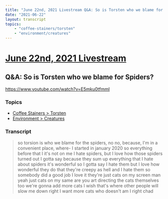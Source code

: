 ```yaml
---
title: "June 22nd, 2021 Livestream Q&A: So is Torsten who we blame for Spiders?"
date: "2021-06-22"
layout: transcript
topics:
    - "coffee-stainers/torsten"
    - "environment/creatures"
---
```

# [June 22nd, 2021 Livestream](../2021-06-22.md)
## Q&A: So is Torsten who we blame for Spiders?
https://www.youtube.com/watch?v=E5mku0tfmmI

### Topics
* [Coffee Stainers > Torsten](../topics/coffee-stainers/torsten.md)
* [Environment > Creatures](../topics/environment/creatures.md)

### Transcript

> so torsion is who we blame for the spiders, no no, because, I'm in a convenient place, where- I started in january 2020 so everything before that I it's not on me I hate spiders, but I love how those spiders turned out I gotta say because they sum up everything that I hate about spiders it's wonderful so I gotta say I hate them but I love how wonderful they do that they're creepy as hell and I hate them so somebody did a good job I love it they're just cats on my screen man yeah just cats on my same are you art directing the cats themselves too we're gonna add more cats I wish that's where other people will slow me down right I want more cats who doesn't am I right chad
